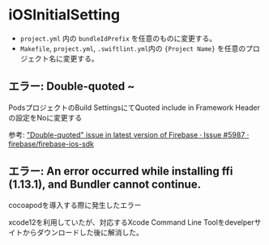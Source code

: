 # iOSInitialSetting


* `project.yml` 内の `bundleIdPrefix` を任意のものに変更する。
* `Makefile`, `project.yml`, `.swiftlint.yml`内の `{Project Name}` を任意のプロジェクト名に変更する。

## エラー: Double-quoted ~

PodsプロジェクトのBuild SettingsにてQuoted include in Framework Headerの設定をNoに変更する

参考: ["Double-quoted" issue in latest version of Firebase · Issue #5987 · firebase/firebase-ios-sdk](https://github.com/firebase/firebase-ios-sdk/issues/6219) 

## エラー: An error occurred while installing ffi (1.13.1), and Bundler cannot continue.

cocoapodを導入する際に発生したエラー

xcode12を利用していたが、対応するXcode Command Line Toolをdevelperサイトからダウンロードした後に解消した。
